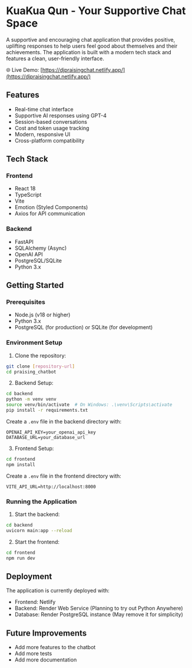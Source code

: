# KuaKua Qun - Your Supportive Chat Space

A supportive and encouraging chat application that provides positive, uplifting responses to help users feel good about themselves and their achievements. The application is built with a modern tech stack and features a clean, user-friendly interface.

🌐 Live Demo: [https://djpraisingchat.netlify.app/](https://djpraisingchat.netlify.app/)

## Features

- Real-time chat interface
- Supportive AI responses using GPT-4
- Session-based conversations
- Cost and token usage tracking
- Modern, responsive UI
- Cross-platform compatibility

## Tech Stack

### Frontend
- React 18
- TypeScript
- Vite
- Emotion (Styled Components)
- Axios for API communication

### Backend
- FastAPI
- SQLAlchemy (Async)
- OpenAI API
- PostgreSQL/SQLite
- Python 3.x

## Getting Started

### Prerequisites
- Node.js (v18 or higher)
- Python 3.x
- PostgreSQL (for production) or SQLite (for development)

### Environment Setup

1. Clone the repository:
```bash
git clone [repository-url]
cd praising_chatbot
```

2. Backend Setup:
```bash
cd backend
python -m venv venv
source venv/bin/activate  # On Windows: .\venv\Scripts\activate
pip install -r requirements.txt
```

Create a `.env` file in the backend directory with:
```
OPENAI_API_KEY=your_openai_api_key
DATABASE_URL=your_database_url
```

3. Frontend Setup:
```bash
cd frontend
npm install
```

Create a `.env` file in the frontend directory with:
```
VITE_API_URL=http://localhost:8000
```

### Running the Application

1. Start the backend:
```bash
cd backend
uvicorn main:app --reload
```

2. Start the frontend:
```bash
cd frontend
npm run dev
```

## Deployment

The application is currently deployed with:
- Frontend: Netlify
- Backend: Render Web Service (Planning to try out Python Anywhere)
- Database: Render PostgreSQL instance (May remove it for simplicity)

## Future Improvements

- Add more features to the chatbot
- Add more tests
- Add more documentation
